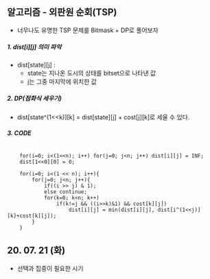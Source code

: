 ## 알고리즘 - 외판원 순회(TSP)

 - 너무나도 유명한 TSP 문제를 Bitmask + DP로 풀어보자

 ##### 1. dist[i][j] 의미 파악

  - dist[state][j] : 
    + state는 지나온 도시의 상태를 bitset으로 나타낸 값
    + j는 그중 마지막에 위치한 값

 ##### 2. DP(점화식 세우기)

  - dist[state^(1<<k)][k] = dist[state][j] + cost[j][k]로 세울 수 있다.

 ##### 3. CODE

```

    for(i=0; i<(1<<n); i++) for(j=0; j<n; j++) dist[i][j] = INF;
    dist[1<<0][0] = 0;

    for(i=0; i<(1 << n); i++){
        for(j=0; j<n; j++){
            if((i >> j) & 1);
            else continue;
            for(k=0; k<n; k++)
                if(k!=j && ((i>>k)&1) && cost[k][j])
                    dist[i][j] = min(dist[i][j], dist[i^(1<<j)][k]+cost[k][j]);
        }
    }
```

 ## 20. 07. 21 (화)
  - 선택과 집중이 필요한 시기